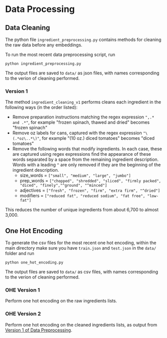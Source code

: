 # Data Processing

## Data Cleaning

The python file `ingredient_preprocessing.py` contains methods for cleaning the raw data before any embeddings. 


To run the most recent data preprocessing script, run 
```
python ingredient_preprocessing.py 
```
The output files are saved to `data/` as json files, with names corresponding to the verion of cleaning performed. 

### Version 1
The method `ingredient_cleaning_v1` performs cleans each ingredient in the following ways (in the order listed):
* Remove preparation instructions matching the regex expression `",.* and .*"`, for example "frozen spinach, thawed and dried" becomes "frozen spinach"
* Remove oz labels for cans, captured with the regex expression `"\(.*oz\..*\)"`, for example "(10 oz.) diced tomatoes" becomes "diced tomatoes"
* Remove the following words that modify ingredients. In each case, these are captured using regex expressions find the appearance of these words separated by a space from the remaining ingredient description. Words with a leading `^` are only removed if they are the beginning of the ingredient description. 
    * size_words = `["small", "medium", "large", "jumbo"]`
    * prep_words = `["chopped", "shredded", "sliced", "firmly packed", "diced", "finely","^ground", "^minced"]`
    * adjectives = `["fresh", "frozen", "firm", "extra firm", "^dried"]`
    * modifiers  = `["reduced fat", "reduced sodium", "fat free", "low-fat"]`

This reduces the number of unique ingredients from about 6,700 to almost 3,000. 

## One Hot Encoding 

To generate the csv files for the most recent one hot encoding, within the main directory make sure you have `train.json` and `test.json` in the `data/` folder and run
```
python one_hot_encoding.py 
```
The output files are saved to `data/` as csv files, with names corresponding to the verion of cleaning performed. 

### OHE Version 1 

Perform one hot encoding on the raw ingredients lists. 

### OHE Version 2 

Perform one hot encoding on the cleaned ingredients lists, as output from [Version 1 of Data Preprocessing](#version-1).